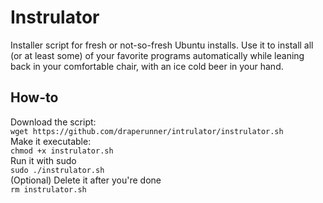 # Instrulator

Installer script for fresh or not-so-fresh Ubuntu installs.
Use it to install all (or at least some) of your favorite programs automatically while leaning
back in your comfortable chair, with an ice cold beer in your hand.

## How-to

Download the script:  
`wget https://github.com/draperunner/intrulator/instrulator.sh`  
Make it executable:  
`chmod +x instrulator.sh`  
Run it with sudo  
`sudo ./instrulator.sh`  
(Optional) Delete it after you're done  
`rm instrulator.sh`

